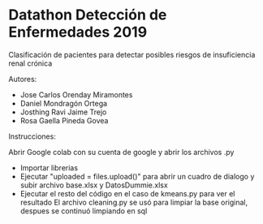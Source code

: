 # Datathon Detección de Enfermedades 2019
Clasificación de pacientes para detectar posibles riesgos de insuficiencia renal crónica

Autores:
+ Jose Carlos Orenday Miramontes
+ Daniel Mondragón Ortega
+ Josthing Ravi Jaime Trejo
+ Rosa Gaella Pineda Govea

Instrucciones:

Abrir Google colab con su cuenta de google y abrir los archivos .py
 + Importar librerias
 + Ejecutar "uploaded = files.upload()" para abrir un cuadro de dialogo y subir archivo base.xlsx y DatosDummie.xlsx
 + Ejecutar el resto del código en el caso de kmeans.py para ver el resultado
El archivo cleaning.py se usó para limpiar la base original, despues se continuó limpiando en sql
